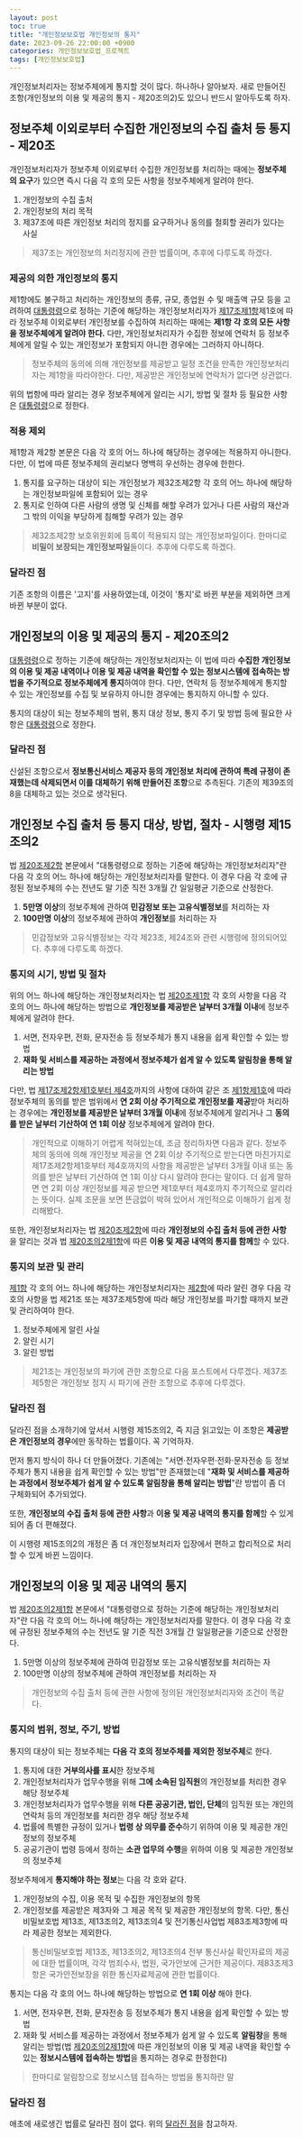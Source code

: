 ```yaml
---
layout: post
toc: true
title: "개인정보보호법 개인정보의 통지"
date: 2023-09-26 22:00:00 +0900
categories: 개인정보보호법_프로젝트
tags: [개인정보보호법]
---
```

개인정보처리자는 정보주체에게 통지할 것이 많다. 하나하나 알아보자. 새로 만들어진 조항(개인정보의 이용 및 제공의 통지 - 제20조의2)도 있으니 반드시 알아두도록 하자.

## 정보주체 이외로부터 수집한 개인정보의 수집 출처 등 통지 - 제20조

개인정보처리자가 정보주체 이외로부터 수집한 개인정보를 처리하는 때에는 **정보주체의 요구**가 있으면 즉시 다음 각 호의 모든 사항을 정보주체에게 알려야 한다.

 1. 개인정보의 수집 출처
 2. 개인정보의 처리 목적
 3. 제37조에 따른 개인정보 처리의 정지를 요구하거나 동의를 철회할 권리가 있다는 사실

 > 제37조는 개인정보의 처리정지에 관한 법률이며, 추후에 다루도록 하겠다.

### 제공의 의한 개인정보의 통지

제1항에도 불구하고 처리하는 개인정보의 종류, 규모, 종업원 수 및 매출액 규모 등을 고려하여 [대통령령](#개인정보-수집-출처-등-통지-대상-방법-절차---시행령-제15조의2)으로 정하는 기준에 해당하는 개인정보처리자가 [제17조제1항](https://ohthecomet.github.io/%EA%B0%9C%EC%9D%B8%EC%A0%95%EB%B3%B4%EB%B3%B4%ED%98%B8%EB%B2%95_%ED%94%84%EB%A1%9C%EC%A0%9D%ED%8A%B8/2023/09/24/%EA%B0%9C%EC%9D%B8%EC%A0%95%EB%B3%B4%EB%B3%B4%ED%98%B8%EB%B2%95-%EA%B0%9C%EC%9D%B8%EC%A0%95%EB%B3%B4%EC%9D%98-%EC%9D%BC%EB%B0%98%EC%A0%81-%EC%B2%98%EB%A6%AC.html#%EA%B0%9C%EC%9D%B8%EC%A0%95%EB%B3%B4%EC%9D%98-%EC%A0%9C%EA%B3%B5---%EC%A0%9C17%EC%A1%B0)제1호에 따라 정보주체 이외로부터 개인정보를 수집하여 처리하는 때에는 **제1항 각 호의 모든 사항을 정보주체에게 알려야 한다.** 다만, 개인정보처리자가 수집한 정보에 연락처 등 정보주체에게 알릴 수 있는 개인정보가 포함되지 아니한 경우에는 그러하지 아니하다.

 > 정보주체의 동의에 의해 개인정보를 제공받고 일정 조건을 만족한 개인정보처리자는 제1항을 따라야한다. 다만, 제공받은 개인정보에 연락처가 없다면 상관없다.

위의 법항에 따라 알리는 경우 정보주체에게 알리는 시기, 방법 및 절차 등 필요한 사항은 [대통령령](#통지의-시기-방법-및-절차)으로 정한다.

### 적용 제외

제1항과 제2항 본문은 다음 각 호의 어느 하나에 해당하는 경우에는 적용하지 아니한다. 다만, 이 법에 따른 정보주체의 권리보다 명백히 우선하는 경우에 한한다.

 1. 통지를 요구하는 대상이 되는 개인정보가 제32조제2항 각 호의 어느 하나에 해당하는 개인정보파일에 포함되어 있는 경우
 2. 통지로 인하여 다른 사람의 생명 및 신체를 해할 우려가 있거나 다른 사람의 재산과 그 밖의 이익을 부당하게 침해할 우려가 있는 경우

 > 제32조제2항 보호위원회에 등록이 적용되지 않는 개인정보파일이다. 한마디로 **비밀이 보장되는 개인정보파일**들이다. 추후에 다루도록 하겠다.

### 달라진 점

기존 조항의 이름은 '고지'를 사용하였는데, 이것이 '통지'로 바뀐 부분을 제외하면 크게 바뀐 부분이 없다.

## 개인정보의 이용 및 제공의 통지 - 제20조의2

[대통령령](#개인정보의-이용-및-제공-내역의-통지)으로 정하는 기준에 해당하는 개인정보처리자는 이 법에 따라 **수집한 개인정보의 이용 및 제공 내역이나 이용 및 제공 내역을 확인할 수 있는 정보시스템에 접속하는 방법을 주기적으로 정보주체에게 통지**하여야 한다. 다만, 연락처 등 정보주체에게 통지할 수 있는 개인정보를 수집 및 보유하지 아니한 경우에는 통지하지 아니할 수 있다.

통지의 대상이 되는 정보주체의 범위, 통지 대상 정보, 통지 주기 및 방법 등에 필요한 사항은 [대통령령](#통지의-범위-정보-주기-방법)으로 정한다.

### 달라진 점

신설된 조항으로서 **정보통신서비스 제공자 등의 개인정보 처리에 관하여 특례 규정이 존재했는데 삭제되면서 이를 대체하기 위해 만들어진 조항**으로 추측된다. 기존의 제39조의8을 대체하고 있는 것으로 생각된다.

## 개인정보 수집 출처 등 통지 대상, 방법, 절차 - 시행령 제15조의2

법 [제20조제2항](#제공의-의한-개인정보의-통지) 본문에서 "대통령령으로 정하는 기준에 해당하는 개인정보처리자"란 다음 각 호의 어느 하나에 해당하는 개인정보처리자를 말한다. 이 경우 다음 각 호에 규정된 정보주체의 수는 전년도 말 기준 직전 3개월 간 일일평균 기준으로 산정한다.

 1. **5만명 이상**의 정보주체에 관하여 **민감정보 또는 고유식별정보**를 처리하는 자
 2. **100만명 이상**의 정보주체에 관하여 **개인정보**를 처리하는 자

 > 민감정보와 고유식별정보는 각각 제23조, 제24조와 관련 시행령에 정의되어있다. 추후에 다루도록 하겠다.

### 통지의 시기, 방법 및 절차

위의 어느 하나에 해당하는 개인정보처리자는 법 [제20조제1항](#정보주체-이외로부터-수집한-개인정보의-수집-출처-등-통지---제20조) 각 호의 사항을 다음 각 호의 어느 하나에 해당하는 방법으로 **개인정보를 제공받은 날부터 3개월 이내**에 정보주체에게 알려야 한다.

 1. 서면, 전자우편, 전화, 문자전송 등 정보주체가 통지 내용을 쉽게 확인할 수 있는 방법
 2. **재화 및 서비스를 제공하는 과정에서 정보주체가 쉽게 알 수 있도록 알림창을 통해 알리는 방법**

다만, 법 [제17조제2항제1호부터 제4호](https://ohthecomet.github.io/%EA%B0%9C%EC%9D%B8%EC%A0%95%EB%B3%B4%EB%B3%B4%ED%98%B8%EB%B2%95_%ED%94%84%EB%A1%9C%EC%A0%9D%ED%8A%B8/2023/09/24/%EA%B0%9C%EC%9D%B8%EC%A0%95%EB%B3%B4%EB%B3%B4%ED%98%B8%EB%B2%95-%EA%B0%9C%EC%9D%B8%EC%A0%95%EB%B3%B4%EC%9D%98-%EC%9D%BC%EB%B0%98%EC%A0%81-%EC%B2%98%EB%A6%AC.html#%EC%A0%95%EB%B3%B4%EC%A3%BC%EC%B2%B4%EC%9D%98-%EB%8F%99%EC%9D%98-1)까지의 사항에 대하여 같은 조 [제1항제1호](https://ohthecomet.github.io/%EA%B0%9C%EC%9D%B8%EC%A0%95%EB%B3%B4%EB%B3%B4%ED%98%B8%EB%B2%95_%ED%94%84%EB%A1%9C%EC%A0%9D%ED%8A%B8/2023/09/24/%EA%B0%9C%EC%9D%B8%EC%A0%95%EB%B3%B4%EB%B3%B4%ED%98%B8%EB%B2%95-%EA%B0%9C%EC%9D%B8%EC%A0%95%EB%B3%B4%EC%9D%98-%EC%9D%BC%EB%B0%98%EC%A0%81-%EC%B2%98%EB%A6%AC.html#%EA%B0%9C%EC%9D%B8%EC%A0%95%EB%B3%B4%EC%9D%98-%EC%A0%9C%EA%B3%B5---%EC%A0%9C17%EC%A1%B0)에 따라 정보주체의 동의를 받은 범위에서 **연 2회 이상 주기적으로 개인정보를 제공**받아 처리하는 경우에는 **개인정보를 제공받은 날부터 3개월 이내**에 정보주체에게 알리거나 그 **동의를 받은 날부터 기산하여 연 1회 이상** 정보주체에게 알려야 한다.

 > 개인적으로 이해하기 어렵게 적혀있는데, 조금 정리하자면 다음과 같다. 정보주체의 동의에 의해 개인정보 제공을 연 2회 이상 주기적으로 받는다면 마친가지로 제17조제2항제1호부터 제4호까지의 사항을 제공받은 날부터 3개월 이내 또는 동의를 받은 날부터 기산하여 연 1회 이상 다시 알려야 한다는 말이다. 더 쉽게 말하면 연 2회 이상 개인정보를 제공 받으면 제1호부터 제4호까지 주기적으로 알리라는 뜻이다. 실제 조문을 보면 뜬금없이 박혀 있어서 개인적으로 이해하기 쉽게 정리해봤다.

또한, 개인정보처리자는 법 [제20조제2항](#제공의-의한-개인정보의-통지)에 따라 **개인정보의 수집 출처 등에 관한 사항**을 알리는 것과 법 [제20조의2제1항](#개인정보의-이용-및-제공의-통지---제20조의2)에 따른 **이용 및 제공 내역의 통지를 함께**할 수 있다.

### 통지의 보관 및 관리

[제1항](#개인정보-수집-출처-등-통지-대상-방법-절차---시행령-제15조의2) 각 호의 어느 하나에 해당하는 개인정보처리자는 [제2항](#통지의-시기-방법-및-절차)에 따라 알린 경우 다음 각 호의 사항을 법 제21조 또는 제37조제5항에 따라 해당 개인정보를 파기할 때까지 보관 및 관리하여야 한다.

 1. 정보주체에게 알린 사실
 2. 알린 시기
 3. 알린 방법

 > 제21조는 개인정보의 파기에 관한 조항으로 다음 포스트에서 다루겠다. 제37조제5항은 개인정보 정지 시 파기에 관한 조항으로 추후에 다루겠다.

### 달라진 점

달라진 점을 소개하기에 앞서서 시행령 제15조의2, 즉 지금 읽고있는 이 조항은 **제공받은 개인정보의 경우**에만 동작하는 법률이다. 꼭 기억하자.

먼저 통지 방식이 하나 더 만들어졌다. 기존에는 "서면·전자우편·전화·문자전송 등 정보주체가 통지 내용을 쉽게 확인할 수 있는 방법"만 존재했는데 "**재화 및 서비스를 제공하는 과정에서 정보주체가 쉽게 알 수 있도록 알림창을 통해 알리는 방법**"란 방법이 좀 더 구체화되어 추가되었다.

또한, **개인정보의 수집 출처 등에 관한 사항**과 **이용 및 제공 내역의 통지를 함께**할 수 있게 되어 좀 더 편해졌다.

이 시행령 제15조의2의 개정은 좀 더 개인정보처리자 입장에서 편하고 합리적으로 처리할 수 있게 바뀐 느낌이다.

## 개인정보의 이용 및 제공 내역의 통지

법 [제20조의2제1항](#개인정보의-이용-및-제공의-통지---제20조의2) 본문에서 "대통령령으로 정하는 기준에 해당하는 개인정보처리자"란 다음 각 호의 어느 하나에 해당하는 개인정보처리자를 말한다. 이 경우 다음 각 호에 규정된 정보주체의 수는 전년도 말 기준 직전 3개월 간 일일평균을 기준으로 산정한다.

 1. 5만명 이상의 정보주체에 관하여 민감정보 또는 고유식별정보를 처리하는 자
 2. 100만명 이상의 정보주체에 관하여 개인정보를 처리하는 자

 > 개인정보의 수집 출처 등에 관한 사항에 정의된 개인정보처리자와 조건이 똑같다.

### 통지의 범위, 정보, 주기, 방법

통지의 대상이 되는 정보주체는 **다음 각 호의 정보주체를 제외한 정보주체**로 한다.

 1. 통지에 대한 **거부의사를 표시**한 정보주체
 2. 개인정보처리자가 업무수행을 위해 **그에 소속된 임직원**의 개인정보를 처리한 경우 해당 정보주체
 3. 개인정보처리자가 업무수행을 위해 **다른 공공기관, 법인, 단체**의 임직원 또는 개인의 연락처 등의 개인정보를 처리한 경우 해당 정보주체
 4. 법률에 특별한 규정이 있거나 **법령 상 의무를 준수**하기 위하여 이용 및 제공한 개인정보의 정보주체
 5. 공공기관이 법령 등에서 정하는 **소관 업무의 수행**을 위하여 이용 및 제공한 개인정보의 정보주체

정보주체에게 **통지해야 하는 정보**는 다음 각 호와 같다.

 1. 개인정보의 수집, 이용 목적 및 수집한 개인정보의 항목
 2. 개인정보를 제공받은 제3자와 그 제공 목적 및 제공한 개인정보의 항목. 다만, 통신비밀보호법 제13조, 제13조의2, 제13조의4 및 전기통신사업법 제83조제3항에 따라 제공한 정보는 제외한다.

 > 통신비밀보호법 제13조, 제13조의2, 제13조의4 전부 통신사실 확인자료의 제공에 대한 법률이며, 각각 범죄수사, 법원, 국가안보에 근거한 제공이다. 제83조제3항은 국가안전보장을 위한 통신자료제공에 관한 법률이다.

통지는 다음 각 호의 어느 하나에 해당하는 방법으로 **연 1회 이상** 해야 한다.

 1. 서면, 전자우편, 전화, 문자전송 등 정보주체가 통지 내용을 쉽게 확인할 수 있는 방법
 2. 재화 및 서비스를 제공하는 과정에서 정보주체가 쉽게 알 수 있도록 **알림창**을 통해 알리는 방법(법 [제20조의2제1항](#개인정보의-이용-및-제공의-통지---제20조의2)에 따른 개인정보의 이용 및 제공 내역을 확인할 수 있는 **정보시스템에 접속하는 방법**을 통지하는 경우로 한정한다)

 > 한마디로 알림창으로 정보시스템 접속하는 방법을 통지하란 말

### 달라진 점

애초에 새로생긴 법률로 달라진 점이 없다. 위의 [달라진 점](#달라진-점-1)을 참고하자.